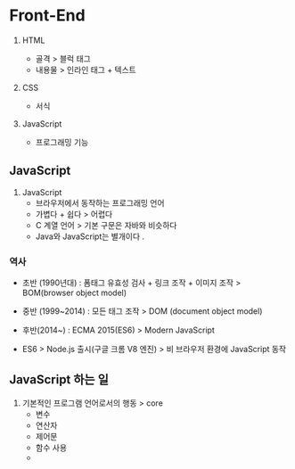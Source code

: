 # Front-End
1. HTML
	- 골격 > 블럭 태그 
	- 내용물 > 인라인 태그 + 텍스트

2. CSS
	- 서식

3. JavaScript
	- 프로그래밍 기능 

## JavaScript 
1. JavaScript
	- 브라우저에서 동작하는 프로그래밍 언어
	- 가볍다 + 쉽다 > 어렵다 
	- C 계열 언어 > 기본 구문은 자바와 비슷하다 
	- Java와 JavaScript는 별개이다 . 

### 역사
- 초반 (1990년대) : 폼태그 유효성 검사 + 링크 조작 + 이미지 조작 > BOM(browser object model)
- 중반 (1999~2014) : 모든 태그 조작 > DOM (document object model)
- 후반(2014~) : ECMA 2015(ES6) > Modern JavaScript 

- ES6 > Node.js 출시(구글 크롬 V8 엔진) > 비 브라우저 환경에 JavaScript 동작 


## JavaScript 하는 일 
1. 기본적인 프로그램 언어로서의 행동 > core
	- 변수
	- 연산자
	- 제어문
	- 함수 사용 
	- 